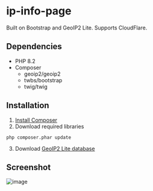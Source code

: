 # ip-info-page

Built on Bootstrap and GeoIP2 Lite. Supports CloudFlare.

## Dependencies

* PHP 8.2
* Composer
  * geoip2/geoip2
  * twbs/bootstrap
  * twig/twig

## Installation

1. [Install Composer](https://getcomposer.org/download/)
2. Download required libraries

```
php composer.phar update
```

3. Download [GeoIP2 Lite database](https://dev.maxmind.com/geoip/geolite2-free-geolocation-data)

## Screenshot

![image](https://github.com/c0m4r/ip-info-page/assets/6292788/5492c376-bc49-4ee0-97d0-e2a41e55f128)
